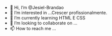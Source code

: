 - 👋 Hi, I’m @Jesiel-Brandao
- 👀 I’m interested in ...Crescer  profissionalmente.
- 🌱 I’m currently learning HTML E CSS
- 💞️ I’m looking to collaborate on ...
- 📫 How to reach me ...

<!---
Jesiel-Brandao/Jesiel-Brandao is a ✨ special ✨ repository because its `README.md` (this file) appears on your GitHub profile.
You can click the Preview link to take a look at your changes.
--->
